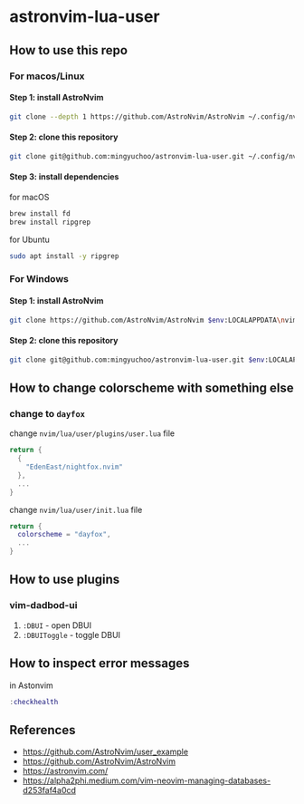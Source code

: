# astronvim-lua-user

## How to use this repo

### For macos/Linux

#### Step 1: install AstroNvim

```bash
git clone --depth 1 https://github.com/AstroNvim/AstroNvim ~/.config/nvim
```

#### Step 2: clone this repository

```bash
git clone git@github.com:mingyuchoo/astronvim-lua-user.git ~/.config/nvim/lua/user
```

#### Step 3: install dependencies

for macOS

```bash
brew install fd
brew install ripgrep
```

for Ubuntu

```bash
sudo apt install -y ripgrep
```

### For Windows

#### Step 1: install AstroNvim

```bash
git clone https://github.com/AstroNvim/AstroNvim $env:LOCALAPPDATA\nvim
```

#### Step 2: clone this repository

```bash
git clone git@github.com:mingyuchoo/astronvim-lua-user.git $env:LOCALAPPDATA\nvim\lua\user
```
## How to change colorscheme with something else

### change to `dayfox`

change `nvim/lua/user/plugins/user.lua` file

```lua
return {
  {
    "EdenEast/nightfox.nvim"
  },
  ...
}
```

change `nvim/lua/user/init.lua` file

```lua
return {
  colorscheme = "dayfox",
  ...
}
```

## How to use plugins

### vim-dadbod-ui

1. `:DBUI` - open DBUI
2. `:DBUIToggle` - toggle DBUI

## How to inspect error messages

in Astonvim

```lua
:checkhealth
```

## References

- <https://github.com/AstroNvim/user_example>
- <https://github.com/AstroNvim/AstroNvim>
- <https://astronvim.com/>
- <https://alpha2phi.medium.com/vim-neovim-managing-databases-d253faf4a0cd>
